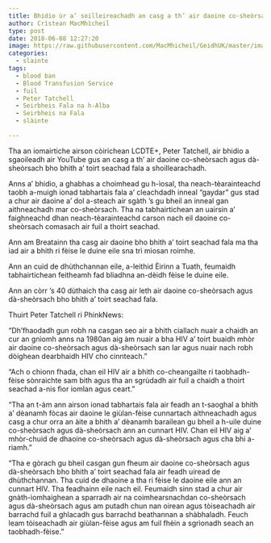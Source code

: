 ```yaml
---
title: Bhidio ùr a’ soilleireachadh an casg a th’ air daoine co-sheòrsach agus dà-sheòrsach bho bhith a’ toirt seachad fala
author: Crìstean MacMhìcheil
type: post
date: 2018-06-08 12:27:20
image: https://raw.githubusercontent.com/MacMhicheil/GeidhUK/master/images/2018-06-08-bhidio-ur-a-soilleireachadh-an-casg-a-th-air-daoine-co-sheorsach-agus-da-sheorsach-bho-bhith-a-toirt-seachad-fala.jpg
categories:
  - slainte
tags:
  - blood ban
  - Blood Transfusion Service
  - fuil
  - Peter Tatchell
  - Seirbheis Fala na h-Alba
  - Seirbheis na Fala
  - slàinte

---
```

Tha an iomairtiche airson còirichean LCDTE+, Peter Tatchell, air bhidio a sgaoileadh air YouTube gus an casg a th&#8217; air daoine co-sheòrsach agus dà-sheòrsach bho bhith a&#8217; toirt seachad fala a shoillearachadh.

<!--more-->

Anns a&#8217; bhidio, a ghabhas a choimhead gu h-ìosal, tha neach-tèarainteachd taobh a-muigh ionad tabhartais fala a&#8217; cleachdadh inneal &#8220;gaydar&#8221; gus stad a chur air daoine a&#8217; dol a-steach air sgàth &#8217;s gu bheil an inneal gan aithneachadh mar co-sheòrsach. Tha na tabhairtichean an uairsin a&#8217; faighneachd dhan neach-tèarainteachd carson nach eil daoine co-sheòrsach comasach air fuil a thoirt seachad.

<p style="text-align: center;">
</p>

Ann am Breatainn tha casg air daoine bho bhith a&#8217; toirt seachad fala ma tha iad air a bhith ri fèise le duine eile sna trì mìosan roimhe.

Ann an cuid de dhùthchannan eile, a-leithid Èirinn a Tuath, feumaidh tabhairtichean feitheamh fad bliadhna an-dèidh fèise le duine eile.

Ann an còrr &#8217;s 40 dùthaich tha casg air leth air daoine co-sheòrsach agus dà-sheòrsach bho bhith a&#8217; toirt seachad fala.

Thuirt Peter Tatchell ri PhinkNews:

&#8220;Dh&#8217;fhaodadh gun robh na casgan seo air a bhith ciallach nuair a chaidh an cur an gnìomh anns na 1980an aig àm nuair a bha HIV a&#8217; toirt buaidh mhòr air daoine co-sheòrsach agus dà-sheòrsach san Iar agus nuair nach robh dòighean dearbhaidh HIV cho cinnteach.&#8221;

&#8220;Ach o chionn fhada, chan eil HIV air a bhith co-cheangailte ri taobhadh-fèise sònraichte sam bith agus tha an sgrùdadh air fuil a chaidh a thoirt seachad a-nis fìor iomlan agus ceart.&#8221;

&#8220;Tha an t-àm ann airson ionad tabhartais fala air feadh an t-saoghal a bhith a&#8217; dèanamh fòcas air daoine le giùlan-fèise cunnartach aithneachadh agus casg a chur orra an àite a bhith a&#8217; dèanamh barailean gu bheil a h-uile duine co-sheòrsach agus dà-sheòrsach ann an cunnart HIV. Chan eil HIV aig a&#8217; mhòr-chuid de dhaoine co-sheòrsach agus dà-sheòrsach agus cha bhi a-riamh.&#8221;

&#8220;Tha e gòrach gu bheil casgan gun fheum air daoine co-sheòrsach agus dà-sheòrsach bho bhith a&#8217; toirt seachad fala air feadh uiread de dhùthchannan. Tha cuid de dhaoine a tha ri fèise le daoine eile ann an cunnart HIV. Tha feadhainn eile nach eil. Feumaidh sinn stad a chur air gnàth-ìomhaighean a sparradh air na coimhearsnachdan co-sheòrsach agus dà-sheòrsach agus am putadh chun nan oirean agus tòiseachadh air barrachd fuil a ghlacadh gus barrachd beathannan a shàbhaladh. Feuch leam tòiseachadh air giùlan-fèise agus am fuil fhèin a sgrìonadh seach an taobhadh-fèise.&#8221;
